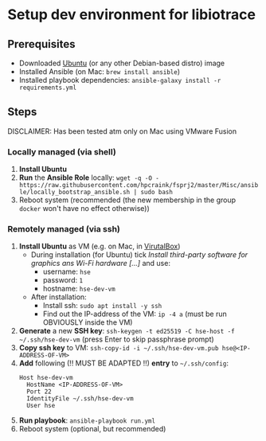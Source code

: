 # Setup dev environment for libiotrace
## Prerequisites
* Downloaded [Ubuntu](https://ubuntu.com/download/desktop) (or any other Debian-based distro) image
* Installed Ansible (on Mac: `brew install ansible`)
* Installed playbook dependencies: `ansible-galaxy install -r requirements.yml`


## Steps
DISCLAIMER: Has been tested atm only on Mac using VMware Fusion

### Locally managed (via shell)
1. **Install Ubuntu**
2. **Run** the **Ansible Role** locally: `wget -q -O - https://raw.githubusercontent.com/hpcraink/fsprj2/master/Misc/ansible/locally_bootstrap_ansible.sh | sudo bash`
3. Reboot system (recommended (the new membership in the group `docker` won't have no effect otherwise))

### Remotely managed (via ssh)
1. **Install Ubuntu** as VM (e.g. on Mac, in [VirutalBox](https://www.virtualbox.org/))
    * During installation (for Ubuntu) tick *Install third-party software for graphics ans Wi-Fi hardware [...]* and use:
      * username: `hse`
      * password: `1`
      * hostname: `hse-dev-vm`
    * After installation:
      * Install ssh: `sudo apt install -y ssh`
      * Find out the IP-address of the VM: `ip -4 a` (must be run OBVIOUSLY inside the VM)
2. **Generate** a new **SSH key**: `ssh-keygen -t ed25519 -C hse-host -f ~/.ssh/hse-dev-vm`  (press Enter to skip passphrase prompt)
3. **Copy ssh key** to VM: `ssh-copy-id -i ~/.ssh/hse-dev-vm.pub hse@<IP-ADDRESS-OF-VM>`
4. **Add** following (!! MUST BE ADAPTED !!) **entry** to `~/.ssh/config`:
    ```
    Host hse-dev-vm
      HostName <IP-ADDRESS-OF-VM>
      Port 22
      IdentityFile ~/.ssh/hse-dev-vm
      User hse
    ```
5. **Run playbook**: `ansible-playbook run.yml`
6. Reboot system (optional, but recommended)
